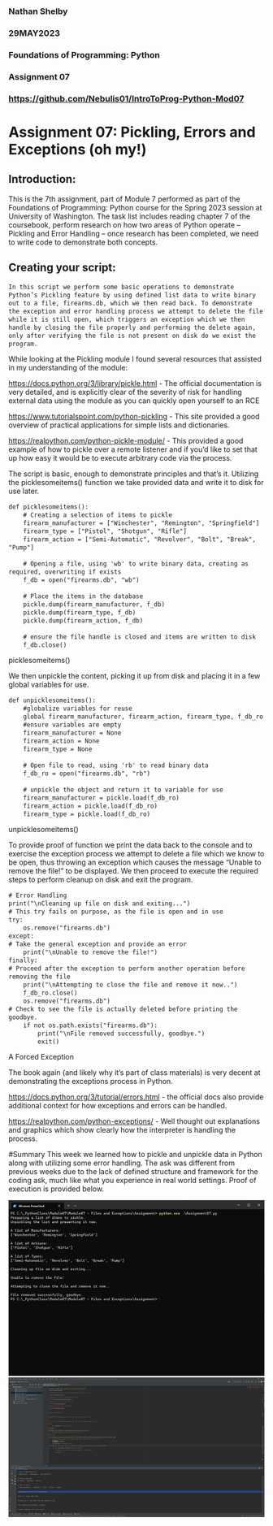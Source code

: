 ### Nathan Shelby
### 29MAY2023
### Foundations of Programming: Python
### Assignment 07
### https://github.com/Nebulis01/IntroToProg-Python-Mod07

# Assignment 07: Pickling, Errors and Exceptions (oh my!)
## Introduction:

This is the 7th assignment, part of Module 7 performed as part of the Foundations of Programming: Python course for the Spring 2023 session at University of Washington. The task list includes reading chapter 7 of the coursebook, perform research on how two areas of Python operate – Pickling and Error Handling – once research has been completed, we need to write code to demonstrate both concepts.  

## Creating your script:
	In this script we perform some basic operations to demonstrate Python’s Pickling feature by using defined list data to write binary out to a file, firearms.db, which we then read back. To demonstrate the exception and error handling process we attempt to delete the file while it is still open, which triggers an exception which we then handle by closing the file properly and performing the delete again, only after verifying the file is not present on disk do we exist the program. 

While looking at the Pickling module I found several resources that assisted in my understanding of the module:

https://docs.python.org/3/library/pickle.html - The official documentation is very detailed, and is explicitly clear of the severity of risk for handling external data using the module as you can quickly open yourself to an RCE 

https://www.tutorialspoint.com/python-pickling - This site provided a good overview of practical applications for simple lists and dictionaries.

https://realpython.com/python-pickle-module/ - This provided a good example of how to pickle over a remote listener and if you’d like to set that up how easy it would be to execute arbitrary code via the process. 

The script is basic, enough to demonstrate principles and that’s it. Utilizing the picklesomeitems() function we take provided data and write it to disk for use later. 

```
def picklesomeitems():
    # Creating a selection of items to pickle
    firearm_manufacturer = ["Winchester", "Remington", "Springfield"]
    firearm_type = ["Pistol", "Shotgun", "Rifle"]
    firearm_action = ["Semi-Automatic", "Revolver", "Bolt", "Break", "Pump"]

    # Opening a file, using 'wb' to write binary data, creating as required, overwriting if exists
    f_db = open("firearms.db", "wb")

    # Place the items in the database
    pickle.dump(firearm_manufacturer, f_db)
    pickle.dump(firearm_type, f_db)
    pickle.dump(firearm_action, f_db)

    # ensure the file handle is closed and items are written to disk
    f_db.close()
```
picklesomeitems() 

We then unpickle the content, picking it up from disk and placing it in a few global variables for use. 

```
def unpicklesomeitems():
    #globalize variables for reuse
    global firearm_manufacturer, firearm_action, firearm_type, f_db_ro
    #ensure variables are empty
    firearm_manufacturer = None
    firearm_action = None
    firearm_type = None

    # Open file to read, using 'rb' to read binary data
    f_db_ro = open("firearms.db", "rb")

    # unpickle the object and return it to variable for use
    firearm_manufacturer = pickle.load(f_db_ro)
    firearm_action = pickle.load(f_db_ro)
    firearm_type = pickle.load(f_db_ro)
```
unpicklesomeitems()

To provide proof of function we print the data back to the console and to exercise the exception process we attempt to delete a file which we know to be open, thus throwing an exception which causes the message “Unable to remove the file!” to be displayed. We then proceed to execute the required steps to perform cleanup on disk and exit the program. 

```
# Error Handling
print("\nCleaning up file on disk and exiting...")
# This try fails on purpose, as the file is open and in use
try:
    os.remove("firearms.db")
except:
# Take the general exception and provide an error
    print("\nUnable to remove the file!")
finally:
# Proceed after the exception to perform another operation before removing the file
    print("\nAttempting to close the file and remove it now..")
    f_db_ro.close()
    os.remove("firearms.db")
# Check to see the file is actually deleted before printing the goodbye.
    if not os.path.exists("firearms.db"):
        print("\nFile removed successfully, goodbye.")
        exit()
```
A Forced Exception

The book again (and likely why it’s part of class materials) is very decent at demonstrating the exceptions process in Python. 

https://docs.python.org/3/tutorial/errors.html - the official docs also provide additional context for how exceptions and errors can be handled. 

https://realpython.com/python-exceptions/ - Well thought out explanations and graphics which show clearly how the interpreter is handling the process. 

#Summary
	This week we learned how to pickle and unpickle data in Python along with utilizing some error handling. The ask was different from previous weeks due to the lack of defined structure and framework for the coding ask, much like what you experience in real world settings. Proof of execution is provided below. 
  
![Proof of Execution](./Figure5.png)
![Proof of Execution](./Figure6.png)
